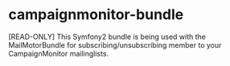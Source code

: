 # campaignmonitor-bundle
[READ-ONLY] This Symfony2 bundle is being used with the MailMotorBundle for subscribing/unsubscribing member to your CampaignMonitor mailinglists.
